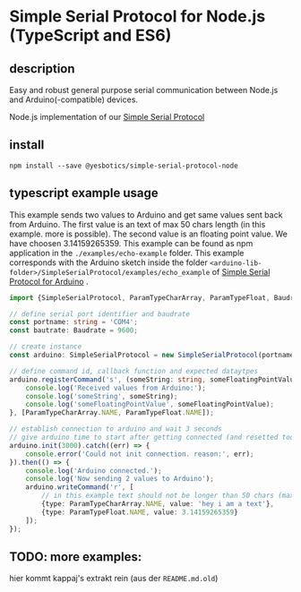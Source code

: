 # Simple Serial Protocol for Node.js (TypeScript and ES6)

## description
Easy and robust general purpose serial communication between Node.js and Arduino(-compatible) devices.

Node.js implementation of our [Simple Serial Protocol](https://gitlab.com/yesbotics/simple-serial-protocol/simple-serial-protocol-docs)

## install
`npm install --save @yesbotics/simple-serial-protocol-node`
 
## typescript example usage
This example sends two values to Arduino and get same values sent back from Arduino.
The first value is an text of max 50 chars length (in this example. more is possible).
The second value is an floating point value. We have choosen 3.14159265359.
This example can be found as npm application in the `./examples/echo-example` folder.
This example corresponds with the Arduino sketch inside the folder `<arduino-lib-folder>/SimpleSerialProtocol/examples/echo_example` of 
[Simple Serial Protocol for Arduino](https://gitlab.com/yesbotics/simple-serial-protocol/simple-serial-protocol-arduino) .
```typescript
import {SimpleSerialProtocol, ParamTypeCharArray, ParamTypeFloat, Baudrate} from '@yesbotics/simple-serial-protocol-node';

// define serial port identifier and baudrate
const portname: string = 'COM4';
const bautrate: Baudrate = 9600;

// create instance
const arduino: SimpleSerialProtocol = new SimpleSerialProtocol(portname, bautrate);

// define command id, callback function and expected dataytpes
arduino.registerCommand('s', (someString: string, someFloatingPointValue: number) => {
    console.log('Received values from Arduino:');
    console.log('someString', someString);
    console.log('someFloatingPointValue', someFloatingPointValue);
}, [ParamTypeCharArray.NAME, ParamTypeFloat.NAME]);

// establish connection to arduino and wait 3 seconds
// give arduino time to start after getting connected (and resetted too)
arduino.init(3000).catch((err) => {
    console.error('Could not init connection. reason:', err);
}).then(() => {
    console.log('Arduino connected.');
    console.log('Now sending 2 values to Arduino');
    arduino.writeCommand('r', [
        // in this example text should not be longer than 50 chars (max length is defined in Arduiono sketch)
        {type: ParamTypeCharArray.NAME, value: 'hey i am a text'},
        {type: ParamTypeFloat.NAME, value: 3.14159265359}
    ]);
});
```

## TODO: more examples:
hier kommt kappaj's extrakt rein (aus der `README.md.old`)



